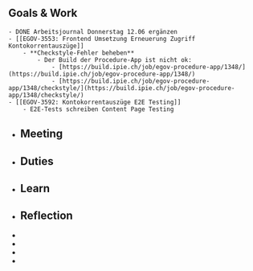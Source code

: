 ## Goals & Work
	- DONE Arbeitsjournal Donnerstag 12.06 ergänzen
	- [[EGOV-3553: Frontend Umsetzung Erneuerung Zugriff Kontokorrentauszüge]]
		- **Checkstyle-Fehler beheben**
			- Der Build der Procedure-App ist nicht ok:
				- [https://build.ipie.ch/job/egov-procedure-app/1348/](https://build.ipie.ch/job/egov-procedure-app/1348/)
				- [https://build.ipie.ch/job/egov-procedure-app/1348/checkstyle/](https://build.ipie.ch/job/egov-procedure-app/1348/checkstyle/)
	- [[EGOV-3592: Kontokorrentauszüge E2E Testing]]
		- E2E-Tests schreiben Content Page Testing
- ## Meeting
- ## Duties
- ## Learn
- ## Reflection
-
-
-
-